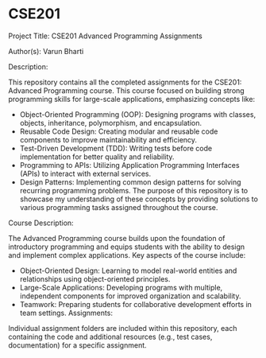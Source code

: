 # CSE201

Project Title: CSE201 Advanced Programming Assignments

Author(s): Varun Bharti

Description:

This repository contains all the completed assignments for the CSE201: Advanced Programming course. This course focused on building strong programming skills for large-scale applications, emphasizing concepts like:

* Object-Oriented Programming (OOP): Designing programs with classes, objects, inheritance, polymorphism, and encapsulation.
* Reusable Code Design: Creating modular and reusable code components to improve maintainability and efficiency.
* Test-Driven Development (TDD): Writing tests before code implementation for better quality and reliability.
* Programming to APIs: Utilizing Application Programming Interfaces (APIs) to interact with external services.
* Design Patterns: Implementing common design patterns for solving recurring programming problems.
The purpose of this repository is to showcase my understanding of these concepts by providing solutions to various programming tasks assigned throughout the course.

Course Description:

The Advanced Programming course builds upon the foundation of introductory programming and equips students with the ability to design and implement complex applications. Key aspects of the course include:

* Object-Oriented Design: Learning to model real-world entities and relationships using object-oriented principles.
* Large-Scale Applications: Developing programs with multiple, independent components for improved organization and scalability.
* Teamwork: Preparing students for collaborative development efforts in team settings.
Assignments:

Individual assignment folders are included within this repository, each containing the code and additional resources (e.g., test cases, documentation) for a specific assignment.
